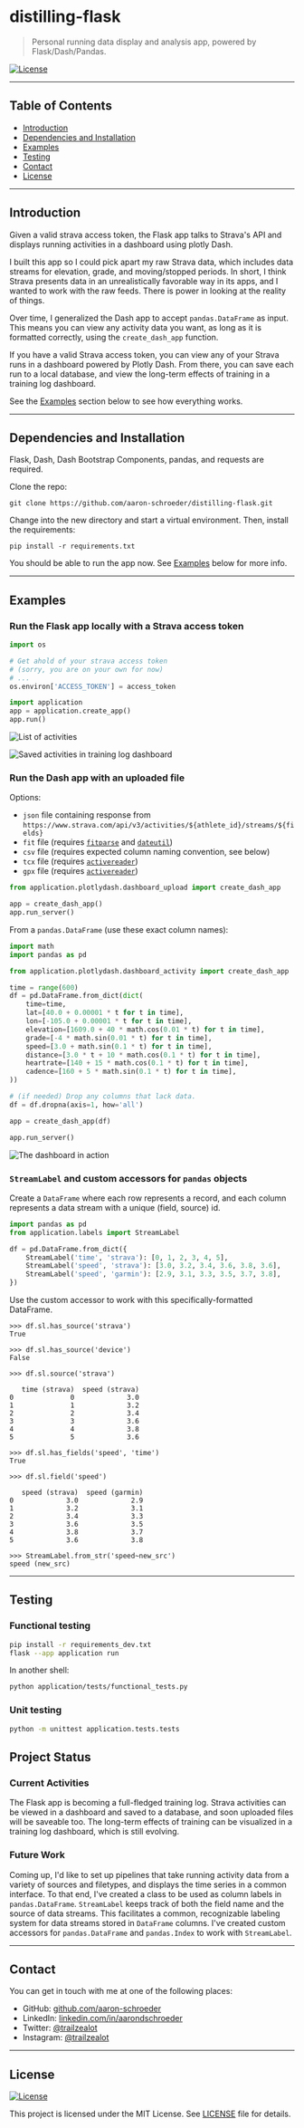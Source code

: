 # distilling-flask

>Personal running data display and analysis app, powered by Flask/Dash/Pandas.

[![License](http://img.shields.io/:license-mit-blue.svg)](http://badges.mit-license.org)

---

## Table of Contents                                                                    
- [Introduction](#introduction)
- [Dependencies and Installation](#dependencies-and-installation)
- [Examples](#example)<!-- - [Project Status](#project-status) -->
- [Testing](#testing)
- [Contact](#contact)
- [License](#license)

---

## Introduction

Given a valid strava access token, the Flask app talks to Strava's API and 
displays running activities in a dashboard using plotly Dash.

I built this app so I could pick apart my raw Strava data, which includes
data streams for elevation, grade, and moving/stopped periods. In short,
I think Strava presents data in an unrealistically favorable way in its apps,
and I wanted to work with the raw feeds. There is power in looking at the
reality of things.

Over time, I generalized the Dash app to accept `pandas.DataFrame` as input. 
This means you can view any activity data you want, as long as it is formatted
correctly, using the `create_dash_app` function.

If you have a valid Strava access token, you can view any of your Strava
runs in a dashboard powered by Plotly Dash. From there, you can save each
run to a local database, and view the long-term effects of training in a
training log dashboard.

See the [Examples](#examples) section below to see how everything works.

---

## Dependencies and Installation

Flask, Dash, Dash Bootstrap Components, pandas, and requests are required.

Clone the repo:
```
git clone https://github.com/aaron-schroeder/distilling-flask.git
```

Change into the new directory and start a virtual environment. Then, install
the requirements:
```
pip install -r requirements.txt
```

You should be able to run the app now. See [Examples](#examples) below for more info.

---

## Examples

### Run the Flask app locally with a Strava access token

```python
import os

# Get ahold of your strava access token
# (sorry, you are on your own for now)
# ...
os.environ['ACCESS_TOKEN'] = access_token

import application
app = application.create_app()
app.run()
```
![List of activities](https://github.com/aaron-schroeder/distilling-flask/blob/master/images/activity_list_screenshot.jpg?raw=true)

![Saved activities in training log dashboard](https://github.com/aaron-schroeder/distilling-flask/blob/master/images/training_log_screenshot.jpg?raw=true)

### Run the Dash app with an uploaded file

Options:
  - `json` file containing response from `https://www.strava.com/api/v3/activities/${athlete_id}/streams/${fields}`
  - `fit` file (requires [`fitparse`](https://github.com/dtcooper/python-fitparse) and [`dateutil`](https://dateutil.readthedocs.io/en/stable/))
  - `csv` file (requires expected column naming convention, see below)
  - `tcx` file (requires [`activereader`](https://github.com/aaron-schroeder/activereader))
  - `gpx` file (requires [`activereader`](https://github.com/aaron-schroeder/activereader))
  <!--
  - `csv` file from Wahoo Fitness (WIP) 
  -->
```python
from application.plotlydash.dashboard_upload import create_dash_app

app = create_dash_app()
app.run_server()
```

From a `pandas.DataFrame` (use these exact column names):
```python
import math
import pandas as pd

from application.plotlydash.dashboard_activity import create_dash_app

time = range(600)
df = pd.DataFrame.from_dict(dict(
    time=time,
    lat=[40.0 + 0.00001 * t for t in time],
    lon=[-105.0 + 0.00001 * t for t in time],
    elevation=[1609.0 + 40 * math.cos(0.01 * t) for t in time],
    grade=[-4 * math.sin(0.01 * t) for t in time],
    speed=[3.0 + math.sin(0.1 * t) for t in time],
    distance=[3.0 * t + 10 * math.cos(0.1 * t) for t in time],
    heartrate=[140 + 15 * math.cos(0.1 * t) for t in time],
    cadence=[160 + 5 * math.sin(0.1 * t) for t in time],
))

# (if needed) Drop any columns that lack data.
df = df.dropna(axis=1, how='all')

app = create_dash_app(df)

app.run_server()
```

![The dashboard in action](https://github.com/aaron-schroeder/distilling-flask/blob/master/images/db_screenshot.jpg?raw=true)

### `StreamLabel` and custom accessors for `pandas` objects

Create a `DataFrame` where each row represents a record, and each column 
represents a data stream with a unique (field, source) id.
```python
import pandas as pd
from application.labels import StreamLabel

df = pd.DataFrame.from_dict({
    StreamLabel('time', 'strava'): [0, 1, 2, 3, 4, 5],
    StreamLabel('speed', 'strava'): [3.0, 3.2, 3.4, 3.6, 3.8, 3.6],
    StreamLabel('speed', 'garmin'): [2.9, 3.1, 3.3, 3.5, 3.7, 3.8],
})
```

Use the custom accessor to work with this specifically-formatted DataFrame.
```
>>> df.sl.has_source('strava')
True

>>> df.sl.has_source('device')
False

>>> df.sl.source('strava')

   time (strava)  speed (strava)
0              0             3.0
1              1             3.2
2              2             3.4
3              3             3.6
4              4             3.8
5              5             3.6

>>> df.sl.has_fields('speed', 'time')
True

>>> df.sl.field('speed')

   speed (strava)  speed (garmin)
0             3.0             2.9
1             3.2             3.1
2             3.4             3.3
3             3.6             3.5
4             3.8             3.7
5             3.6             3.8

>>> StreamLabel.from_str('speed~new_src')
speed (new_src)
```

---

## Testing

### Functional testing

```sh
pip install -r requirements_dev.txt
flask --app application run
```

In another shell:

```sh
python application/tests/functional_tests.py
```
### Unit testing
```sh
python -m unittest application.tests.tests
```

## Project Status

### Current Activities

The Flask app is becoming a full-fledged training log. Strava activities
can be viewed in a dashboard and saved to a database, and soon uploaded
files will be saveable too. The long-term effects of training can be 
visualized in a training log dashboard, which is still evolving.

### Future Work

Coming up, I'd like to set up pipelines that take running activity data from
a variety of sources and filetypes, and displays the time series in a common
interface. To that end, I've created a class to be used as column labels in
`pandas.DataFrame`. `StreamLabel` keeps track of both the field name and the
source of data streams. This facilitates a common, recognizable labeling
system for data streams stored in `DataFrame` columns. I've created custom 
accessors for `pandas.DataFrame` and `pandas.Index` to work with `StreamLabel`.

---

## Contact

You can get in touch with me at one of the following places:

[//]: # (- Website: <a href="https://trailzealot.com" target="_blank">trailzealot.com</a>)
- GitHub: <a href="https://github.com/aaron-schroeder" target="_blank">github.com/aaron-schroeder</a>
- LinkedIn: <a href="https://www.linkedin.com/in/aarondschroeder/" target="_blank">linkedin.com/in/aarondschroeder</a>
- Twitter: <a href="https://twitter.com/trailzealot" target="_blank">@trailzealot</a>
- Instagram: <a href="https://instagram.com/trailzealot" target="_blank">@trailzealot</a>

---

## License

[![License](http://img.shields.io/:license-mit-blue.svg)](http://badges.mit-license.org)

This project is licensed under the MIT License. See
[LICENSE](https://github.com/aaron-schroeder/distilling-flask/blob/master/LICENSE)
file for details.
